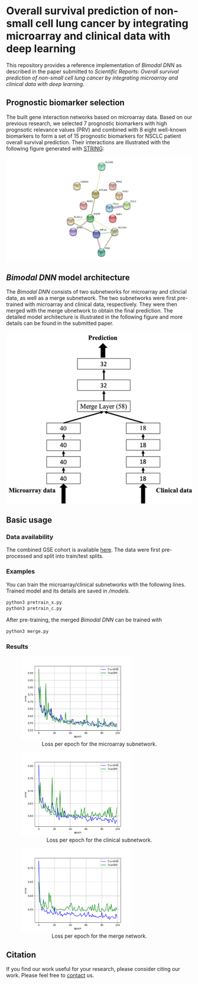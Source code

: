 # Overall survival prediction of non-small cell lung cancer by integrating microarray and clinical data with deep learning
This repository provides a reference implementation of *Bimodal DNN* as described in the paper submitted to *Scientific Reports*: *Overall survival prediction of non-small cell lung cancer by integrating microarray and clinical data with deep learning*.

## Prognostic biomarker selection
The built gene interaction networks based on microarray data. Based on our previous research, we selected 7 prognostic biomarkers with high prognsotic relevance values (PRV) and combined with 8 eight well-known biomarkers to form a set of 15 prognostic biomarkers for NSCLC patient overall survival prediction. Their interactions are illustrated with the following figure generated with [STRING](https://string-db.org/):
<div align="center">
  <img width="600px" height="auto" src="images/biomarkers.png">
</div>

## *Bimodal DNN* model architecture
The *Bimodal DNN* consists of two subnetworks for microarray and clincial data, as well as a merge subnetwork. The two subnetworks were first pre-trained with microarray and clinical data, respectively. They were then merged with the merge ubnetwork to obtain the final prediction. The detailed model architecture is illustrated in the following figure and more details can be found in the submitted paper.
<div align="center">
  <img width="600px" height="auto" src="images/architecture.png"></img>
</div>

## Basic usage
### Data availability
The combined GSE cohort is available [here](https://drive.google.com/file/d/1dnqQEahODuZpFPiIaZO86ucFRcGuFgAA/view?usp=sharing). The data were first pre-processed and split into train/test splits.

### Examples
You can train the microarray/clinical subnetworks with the following lines. Trained model and its details are saved in */models*.
```python
python3 pretrain_x.py
python3 pretrain_c.py
```
After pre-training, the merged *Bimodal DNN* can be trained with
```python
python3 merge.py
```
### Results
<div>
  <figure>
  <img width="300px" height="auto" src="results/error_x.png">
  <figcaption><center>Loss per epoch for the microarray subnetwork.</center></figcaption>
  </figure>
</div>
<div>
  <figure>
  <img width="300px" height="auto" src="results/error_c.png">
  <figcaption><center>Loss per epoch for the clinical subnetwork.</center></figcaption>
  </figure>
</div>
<div>
  <figure>
  <img width="300px" height="auto" src="results/error_merge.png">
  <figcaption><center>Loss per epoch for the merge network.</center></figcaption>
  </figure>
</div>

## Citation
If you find our work useful for your research, please consider citing our work. Please feel free to [contact](http://cc.ee.ntu.edu.tw/~chelin/) us.

